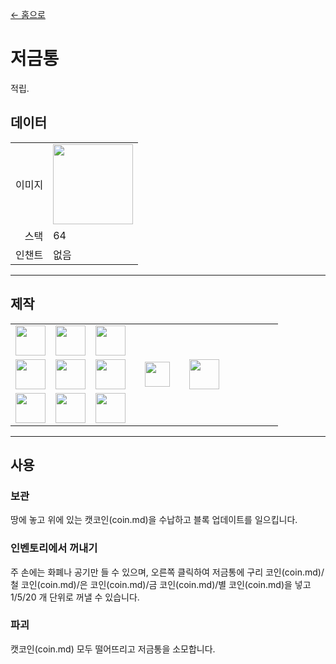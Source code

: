 [← 홈으로](../)
# 저금통
적립.

## 데이터
<table>
    <tr><td align="end">이미지</td><td><img src="https://i.imgur.com/BhvKWY8.png" width="128"/></td></tr>
    <tr><td align="end">스택</td><td>64</td></tr>
    <tr><td align="end">인챈트</td><td>없음</td></tr>
</table>

---

## 제작
<table>
    <tr><td><img src="https://i.imgur.com/oy4arVO.png" width="48"/></td><td><img src="https://i.imgur.com/oy4arVO.png" width="48"/></td><td><img src="https://i.imgur.com/oy4arVO.png" width="48"/></td><td colspan="3"></td></tr>
    <tr><td><img src="https://i.imgur.com/oy4arVO.png" width="48"/></td><td><img src="https://i.imgur.com/wl43BjZ.png" width="48"/></td><td><img src="https://i.imgur.com/oy4arVO.png" width="48"/></td><td width="70" align="center"><img src="https://i.imgur.com/VE0KqIE.png" width="40"/></td><td><img src="https://i.imgur.com/BhvKWY8.png" width="48"/></td><td width="70"></td></tr>
    <tr><td><img src="https://i.imgur.com/oy4arVO.png" width="48"/></td><td><img src="https://i.imgur.com/oy4arVO.png" width="48"/></td><td><img src="https://i.imgur.com/oy4arVO.png" width="48"/></td><td colspan="3"></td></tr>
</table>

---

## 사용
### 보관
땅에 놓고 위에 있는 캣코인(coin.md)을 수납하고 블록 업데이트를 일으킵니다.

### 인벤토리에서 꺼내기
주 손에는 화폐나 공기만 들 수 있으며, 오른쪽 클릭하여 저금통에 구리 코인(coin.md)/철 코인(coin.md)/은 코인(coin.md)/금 코인(coin.md)/별 코인(coin.md)을 넣고 1/5/20 개 단위로 꺼낼 수 있습니다.

### 파괴
캣코인(coin.md) 모두 떨어뜨리고 저금통을 소모합니다.
